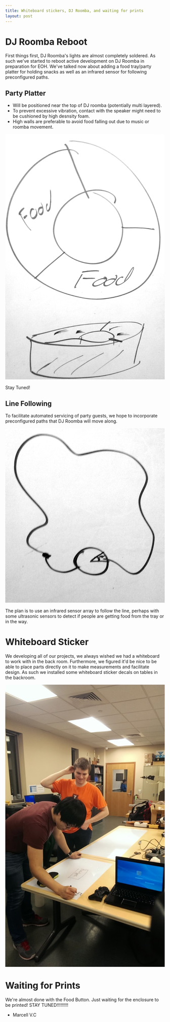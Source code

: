```yaml
---
title: Whiteboard stickers, DJ Roomba, and waiting for prints
layout: post
---
```


# DJ Roomba Reboot

First things first, DJ Roomba's lights are almost completely 
soldered. As such we've started to reboot active development on 
DJ Roomba in preparation for EOH. We've talked now about adding
a food tray/party platter for holding snacks as well as an 
infrared sensor for following preconfigured paths.

## Party Platter ##

- Will be positioned near the top of DJ roomba (potentially multi 
layered). 
- To prevent excessive vibration, contact with the speaker
might need to be cushioned by high desnsity foam.
- High walls are preferable to avoid food falling out due to music 
or roomba movement.

![](images/party_platter.jpg ) 


Stay Tuned!

## Line Following ##

To facilitate automated servicing of party guests, we hope to 
incorporate preconfigured paths that DJ Roomba will move along.

![](images/track.jpg ) 


The plan is to use an infrared sensor array to follow the line,
perhaps with some ultrasonic sensors to detect if people are getting 
food from the tray or in the way.

# Whiteboard Sticker

We developing all of our projects, we always wished we had a whiteboard 
to work with in the back room. Furthermore, we figured it'd be nice to
be able to place parts directly on it to make measurements and facilitate
design. As such we installed some whiteboard sticker decals on tables in
the backroom.

![Prototype wasn't us :p](images/sticker.jpg)

# Waiting for Prints

We're almost done with the Food Button. Just waiting for the enclosure 
to be printed! STAY TUNED!!!!!!!!!


- Marcell V.C
